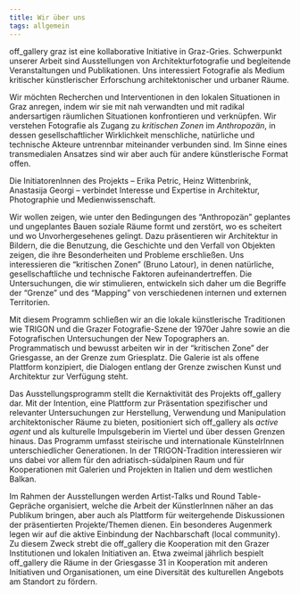 ```yaml
---
title: Wir über uns
tags: allgemein
---
```


off_gallery graz ist eine kollaborative Initiative in Graz-Gries. Schwerpunkt unserer Arbeit sind Ausstellungen von Architekturfotografie und begleitende Veranstaltungen und Publikationen. Uns interessiert Fotografie als Medium kritischer künstlerischer Erforschung architektonischer und urbaner Räume.

Wir möchten Recherchen und Interventionen in den lokalen Situationen in Graz anregen, indem wir sie mit nah verwandten und mit radikal andersartigen räumlichen Situationen konfrontieren und verknüpfen. Wir verstehen Fotografie als Zugang zu *kritischen Zonen* im *Anthropozän*, in dessen gesellschaftlicher Wirklichkeit menschliche, natürliche und technische Akteure untrennbar miteinander verbunden sind. Im Sinne eines transmedialen Ansatzes sind wir aber auch für andere künstlerische Format offen. 

Die InitiatorenInnen des Projekts – Erika Petric, Heinz Wittenbrink, Anastasija Georgi – verbindet Interesse und Expertise in Architektur, Photographie und Medienwissenschaft.

Wir wollen zeigen, wie unter den Bedingungen des “Anthropozän” geplantes und ungeplantes Bauen soziale Räume formt und zerstört, wo es scheitert und wo Unvorhergesehenes gelingt. Dazu präsentieren wir Architektur in Bildern, die die Benutzung, die Geschichte und den Verfall von Objekten zeigen, die ihre Besonderheiten und Probleme erschließen. Uns interessieren die “kritischen Zonen” (Bruno Latour), in denen natürliche, gesellschaftliche und technische Faktoren aufeinandertreffen. Die Untersuchungen, die wir stimulieren, entwickeln sich daher um die Begriffe der “Grenze” und des “Mapping” von verschiedenen internen und externen Territorien.

Mit diesem Programm schließen wir an die lokale künstlerische Traditionen wie TRIGON und die Grazer Fotografie-Szene der 1970er Jahre sowie an die Fotografischen Untersuchungen der New Topographers an. Programmatisch und bewusst arbeiten wir in der “kritischen Zone” der Griesgasse, an der Grenze zum Griesplatz. Die Galerie ist als offene Plattform konzipiert, die Dialogen entlang der Grenze zwischen Kunst und Architektur zur Verfügung steht.

Das Ausstellungsprogramm stellt die Kernaktivität des Projekts off_gallery dar. Mit der Intention, eine Plattform zur Präsentation spezifischer und relevanter Untersuchungen zur Herstellung, Verwendung und Manipulation architektonischer Räume zu bieten, positioniert sich off_gallery als *active agent* und als kulturelle Impulsgeberin im Viertel und über dessen Grenzen hinaus. Das Programm umfasst steirische und internationale KünstelrInnen unterschiedlicher Generationen. In der TRIGON-Tradition interessieren wir uns dabei vor allem für den adriatisch-südalpinen Raum und für Kooperationen mit Galerien und Projekten in Italien und dem westlichen Balkan.

Im Rahmen der Ausstellungen werden Artist-Talks und Round Table-Gepräche organisiert, welche die Arbeit der KünstlerInnen näher an das Publikum bringen, aber auch als Plattform für weitergehende Diskussionen der präsentierten Projekte/Themen dienen. Ein besonderes Augenmerk legen wir auf die aktive Einbindung der Nachbarschaft (local community). Zu diesem Zweck strebt die off_gallery die Kooperation mit den Grazer Institutionen und lokalen Initiativen an. Etwa zweimal jährlich bespielt off_gallery die Räume in der Griesgasse 31 in Kooperation mit anderen Initiativen und Organisationen, um eine Diversität des kulturellen Angebots am Standort zu fördern.
